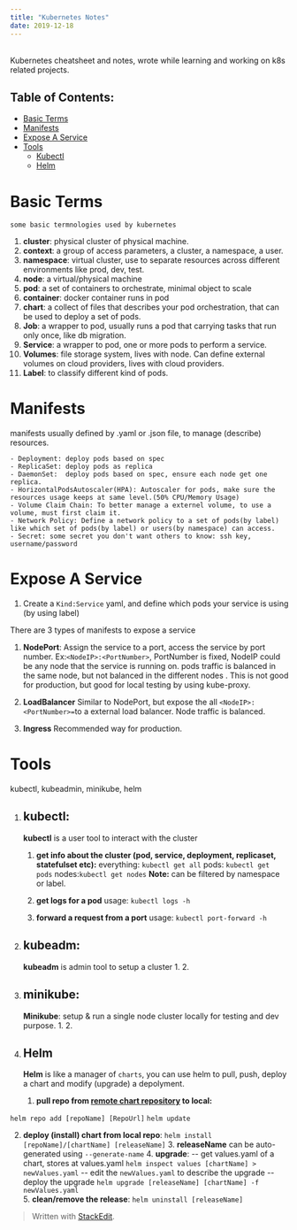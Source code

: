 ```yaml
---
title: "Kubernetes Notes"
date: 2019-12-18
---
```

<br>
Kubernetes cheatsheet and notes, wrote while learning and working on k8s related projects. <br>

## Table of Contents:
* [Basic Terms](#Basic-Terms)
* [Manifests](#Manifests)
* [Expose A Service](#Expose-A-Service)
*   [Tools](#Tools)
	* [Kubectl](#Kubectl)
	 * [Helm](#Helm)


# Basic Terms
	some basic termnologies used by kubernetes
1. **cluster**: physical cluster of physical machine.
2. **context**: a group of access parameters,  a cluster, a namespace, a user.
3. **namespace**: virtual cluster, use to separate resources across different environments like prod, dev, test.
4. **node**: a virtual/physical machine
5. **pod**: a set of containers to orchestrate, minimal object to scale
6. **container**: docker container runs in pod
7. **chart**: a collect of files that describes your pod orchestration, that can be used to deploy a set of pods.
8. **Job**: a wrapper to pod, usually runs a pod that carrying tasks that run only once, like db migration.
9. **Service**: a wrapper to pod, one or more pods to perform a service.
10. **Volumes**: file storage system, lives with node. Can define external volumes on cloud providers, lives with cloud providers.
11. **Label**: to classify different kind of pods. 
 

# Manifests

manifests usually defined by .yaml or .json file, to manage (describe) resources.

	- Deployment: deploy pods based on spec
	- ReplicaSet: deploy pods as replica 
	- DaemonSet:  deploy pods based on spec, ensure each node get one replica.
	- HorizontalPodsAutoscaler(HPA): Autoscaler for pods, make sure the resources usage keeps at same level.(50% CPU/Memory Usage)
	- Volume Claim Chain: To better manage a externel volume, to use a volume, must first claim it.
	- Network Policy: Define a network policy to a set of pods(by label) like which set of pods(by label) or users(by namespace) can access.
	- Secret: some secret you don't want others to know: ssh key, username/password


# Expose A Service


1. Create a `Kind:Service` yaml, and define which pods your service is using (by using label)

There are 3 types of manifests to expose a service

1. **NodePort**:  Assign the service to a port, access the service by port number. Ex:`<NodeIP>:<PortNumber>`, PortNumber is fixed, NodeIP could be any node that the service is running on. pods traffic is balanced in the same node, but not balanced in the different nodes . This is not good for production, but good for local testing by using kube-proxy.

2. **LoadBalancer** Similar to NodePort, but expose the all `<NodeIP>:<PortNumber>=`to a external load balancer. Node traffic is balanced.

3. **Ingress** Recommended way for production. 

# Tools
kubectl, kubeadmin, minikube, helm
1. ## kubectl: 
	**kubectl** is a user tool to interact with the cluster
	1. **get info about the cluster (pod, service, deployment, replicaset, statefulset etc):**
	everything: `kubectl get all`
	pods:  	`kubectl get pods`
	nodes:`kubectl get nodes`
	**Note:** can be filtered by namespace or label. 
	
	2. **get logs for a pod**
	usage: `kubectl logs -h`
	
	3. **forward a request from a port**
	usage: `kubectl port-forward -h`
	

2. ## kubeadm:
	 **kubeadm** is admin tool to setup a cluster
	 1. 
	 2. 
	
 
3. ## minikube: 
	 **Minikube**: setup & run a single node cluster locally for testing and dev purpose.
	 1. 
	 2. 
6. ## Helm
   **Helm** is like a manager of `charts`, you can use helm to pull, push, deploy a chart and modify (upgrade) a depolyment.

   1. **pull  repo from [remote chart repository](https://helm.sh/docs/topics/chart_repository/) to local:**
    
`helm repo add [repoName] [RepoUrl]`
`helm update`

   2. **deploy (install)  chart from local repo**:
`helm install [repoName]/[chartName] [releaseName]`
	3. **releaseName** can be auto-generated using `--generate-name` 
	4. **upgrade**:
 -- get  values.yaml of a chart, stores at values.yaml
`helm inspect values [chartName] > newValues.yaml`
-- edit the `newValues.yaml` to describe the upgrade
-- deploy the upgrade
`helm upgrade [releaseName] [chartName] -f newValues.yaml` <br>
	5. **clean/remove the release**:
`helm uninstall [releaseName]`


> Written with [StackEdit](https://stackedit.io/).
<!--stackedit_data:
eyJoaXN0b3J5IjpbMTc4MDk5MjQxNyw1ODgxNjM0ODMsMTEzNT
kxNTEzNywzNjQ0NDU4MjUsLTIwNTczOTQxMTAsMTcxMjAxNDI1
OSwtMTg5NzEyMDM3MCwxMjU1NjYyMDM3LDQ2OTIzNDUwNiwtNz
A1MTU2NzQxLC00MTE4NTU3MDQsOTg0MzQyMzUzLDIwMjQ5Mzkx
NjUsMTgxMjEzODA3OCwxNzM1NDI1OTg5LC0xMzMzNjEzNDgsLT
g4NDMzMjY0MSwxMjcwMTQxNjMxLDM4ODc3NjI4MCw2NDI4Nzk0
Nl19
-->